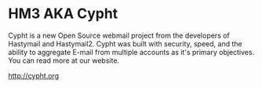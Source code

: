 HM3 AKA Cypht
===

Cypht is a new Open Source webmail project from the developers of Hastymail
and Hastymail2. Cypht was built with security, speed, and the ability to
aggregate E-mail from multiple accounts as it's primary objectives. You can
read more at our website.


http://cypht.org
